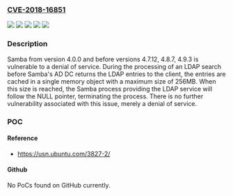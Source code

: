### [CVE-2018-16851](https://cve.mitre.org/cgi-bin/cvename.cgi?name=CVE-2018-16851)
![](https://img.shields.io/static/v1?label=Product&message=samba&color=blue)
![](https://img.shields.io/static/v1?label=Version&message=4.7.12%20&color=brightgreen)
![](https://img.shields.io/static/v1?label=Version&message=4.8.7%20&color=brightgreen)
![](https://img.shields.io/static/v1?label=Version&message=4.9.3%20&color=brightgreen)
![](https://img.shields.io/static/v1?label=Vulnerability&message=CWE-476&color=brightgreen)

### Description

Samba from version 4.0.0 and before versions 4.7.12, 4.8.7, 4.9.3 is vulnerable to a denial of service. During the processing of an LDAP search before Samba's AD DC returns the LDAP entries to the client, the entries are cached in a single memory object with a maximum size of 256MB. When this size is reached, the Samba process providing the LDAP service will follow the NULL pointer, terminating the process. There is no further vulnerability associated with this issue, merely a denial of service.

### POC

#### Reference
- https://usn.ubuntu.com/3827-2/

#### Github
No PoCs found on GitHub currently.

